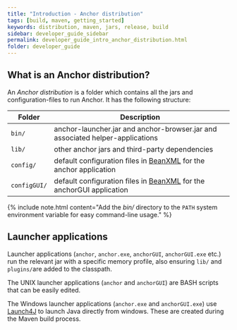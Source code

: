 ```yaml
---
title: "Introduction - Anchor distribution"
tags: [build, maven, getting_started]
keywords: distribution, maven, jars, release, build
sidebar: developer_guide_sidebar
permalink: developer_guide_intro_anchor_distribution.html
folder: developer_guide
---
```


## What is an Anchor distribution?

An *Anchor distribution* is a folder which contains all the jars and configuration-files to run Anchor. It has the following structure:

| Folder | Description |
|--------|-------------|
| `bin/` | anchor-launcher.jar and anchor-browser.jar and associated helper-applications |
| `lib/` | other anchor jars and third-party dependencies  |
| `config/` | default configuration files in [BeanXML](https://bitbucket.org/anchorimageanalysis/anchor/wiki/Anchor%20Beans) for the anchor application |
| `configGUI/` | default configuration files in [BeanXML](https://bitbucket.org/anchorimageanalysis/anchor/wiki/Anchor%20Beans) for the anchorGUI application |

{% include note.html content="Add the *bin/* directory to the `PATH` system environment variable for easy command-line usage." %}

## Launcher applications

Launcher applications (`anchor`, `anchor.exe`, `anchorGUI`, `anchorGUI.exe` etc.) run the relevant jar with a specific memory profile, also ensuring `lib/` and `plugins/`are added to the classpath.

The UNIX launcher applications (`anchor` and `anchorGUI`) are BASH scripts that can be easily edited.

The Windows launcher applications (`anchor.exe` and `anchorGUI.exe`) use [Launch4J](http://launch4j.sourceforge.net/) to launch Java directly from windows. These are created during the Maven build process.
